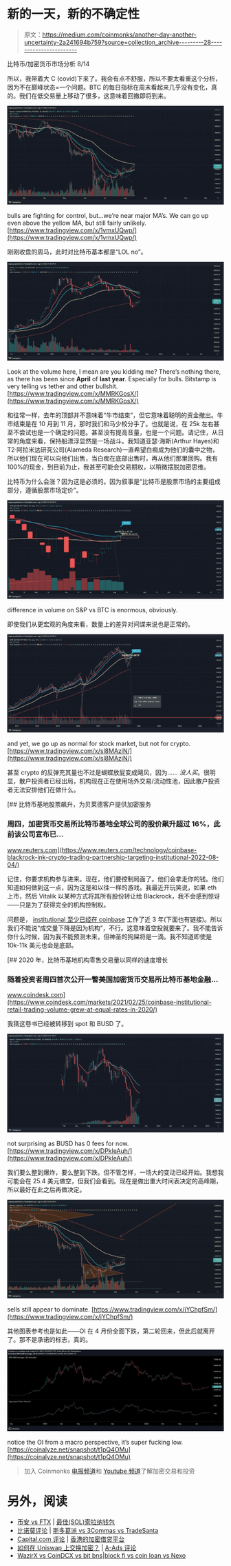 # 新的一天，新的不确定性

> 原文：<https://medium.com/coinmonks/another-day-another-uncertainty-2a241694b759?source=collection_archive---------28----------------------->

比特币/加密货币市场分析 8/14

所以，我带着大 C (covid)下来了。我会有点不舒服，所以不要太看重这个分析，因为不在巅峰状态=一个问题。BTC 的每日指标在周末看起来几乎没有变化，真的。我们在低交易量上移动了很多，这意味着回撤即将到来。

![](img/148e76b84e73c642b64fa8a2117bd6f5.png)

bulls are fighting for control, but…we’re near major MA’s. We can go up even above the yellow MA, but still fairly unlikely. [https://www.tradingview.com/x/1vmxUQwp/](https://www.tradingview.com/x/1vmxUQwp/)

刚刚收盘的周马，此时对比特币基本都是“LOL no”。

![](img/2b085a31f88d34a937f8d79e9daa1465.png)

Look at the volume here, I mean are you kidding me? There’s nothing there, as there has been since **April** of **last year**. Especially for bulls. Bitstamp is very telling vs tether and other bullshit. [https://www.tradingview.com/x/MMRKGosX/](https://www.tradingview.com/x/MMRKGosX/)

和往常一样，去年的顶部并不意味着“牛市结束”，但它意味着聪明的资金撤出。牛市结束是在 10 月到 11 月，那时我们和马少校分手了。也就是说，在 25k 左右甚至不尝试也是一个确定的问题。甚至没有提高音量，也是一个问题。请记住，从日常的角度来看，保持船漂浮显然是一场战斗。我知道亚瑟·海斯(Arthur Hayes)和 T2·阿拉米达研究公司(Alameda Research)一直希望白痴成为他们的囊中之物，所以他们现在可以向他们出售，当白痴在底部出售时，再从他们那里回购。我有 100%的现金，到目前为止，我甚至可能会交易期权，以稍微摆脱加密思维。

比特币为什么会涨？因为这是必须的。因为叙事是“比特币是股票市场的主要组成部分，遵循股票市场定价”。

![](img/8916861c9ef3bce43c764abc8c927425.png)

difference in volume on S&P vs BTC is enormous, obviously.

即使我们从更宏观的角度来看，数量上的差异对间谍来说也是正常的。

![](img/49642be6304a6831d623e297c8faff85.png)

and yet, we go up as normal for stock market, but not for crypto. [https://www.tradingview.com/x/sl8MAziN/](https://www.tradingview.com/x/sl8MAziN/)

甚至 crypto 的反弹充其量也不过是蝴蝶放屁变成飓风，因为…… *没人买*。很明显，散户投资者已经出局，机构现在正在使用场外交易/流动性池，因此散户投资者无法安排他们在做什么。

[](https://www.reuters.com/technology/coinbase-blackrock-ink-crypto-trading-partnership-targeting-institutional-2022-08-04/) [## 比特币基地股票飙升，为贝莱德客户提供加密服务

### 周四，加密货币交易所比特币基地全球公司的股价飙升超过 16%，此前该公司宣布已…

www.reuters.com](https://www.reuters.com/technology/coinbase-blackrock-ink-crypto-trading-partnership-targeting-institutional-2022-08-04/) 

记住，你要求机构参与进来。现在，他们要控制局面了。他们会拿走你的钱。他们知道如何做到这一点，因为这是和以往一样的游戏。我最近开玩笑说，如果 eth 上市，然后 Vitalik 以某种方式将其所有股份转让给 Blackrock，我不会感到惊讶——只是为了获得完全的机构控制权。

问题是， [institutional 至少已经在 coinbase](https://www.coindesk.com/markets/2021/02/25/coinbase-institutional-retail-trading-volume-grew-at-equal-rates-in-2020/) 工作了近 3 年(下面也有链接)。所以我们不能说“成交量下降是因为机构”，不行。这意味着空投就要来了。我不能告诉你什么时候，因为我不能预测未来，但神圣的狗屎将是一滴。我不知道即使是 10k-11k 美元也会是底部。

[](https://www.coindesk.com/markets/2021/02/25/coinbase-institutional-retail-trading-volume-grew-at-equal-rates-in-2020/) [## 2020 年，比特币基地机构零售交易量以同样的速度增长

### 随着投资者周四首次公开一瞥美国加密货币交易所比特币基地金融…

www.coindesk.com](https://www.coindesk.com/markets/2021/02/25/coinbase-institutional-retail-trading-volume-grew-at-equal-rates-in-2020/) 

我猜这卷书已经被转移到 spot 和 BUSD 了。

![](img/e7b19299192087baa941a44c5e3fb98d.png)

not surprising as BUSD has 0 fees for now. [https://www.tradingview.com/x/DPkleAuh/](https://www.tradingview.com/x/DPkleAuh/)

我们要么整到爆炸，要么整到下跌。但不管怎样，一场大的变动已经开始。我想我可能会在 25.4 美元做空，但我们会看到。现在是做出重大时间表决定的高峰期，所以最好在此之后再做决定。

![](img/ad1aae2333333df10569c73185333ae3.png)

sells still appear to dominate. [https://www.tradingview.com/x/jYChpfSm/](https://www.tradingview.com/x/jYChpfSm/)

其他图表参考也是如此——OI 在 4 月份全面下跌，第二轮回来，但此后就离开了。那不是承诺的标志，真的。

![](img/2ac91984c9c19706c58e7ac2bb9e0f46.png)

notice the OI from a macro perspective, it’s super fucking low. [https://coinalyze.net/snapshot/t1pQ4OMu](https://coinalyze.net/snapshot/t1pQ4OMu)

> 加入 Coinmonks [电报频道](https://t.me/coincodecap)和 [Youtube 频道](https://www.youtube.com/c/coinmonks/videos)了解加密交易和投资

# 另外，阅读

*   [币安 vs FTX](https://coincodecap.com/binance-vs-ftx) | [最佳(SOL)索拉纳钱包](https://coincodecap.com/solana-wallets)
*   [比诺莫评论](https://coincodecap.com/binomo-review) | [斯多葛派 vs 3Commas vs TradeSanta](https://coincodecap.com/stoic-vs-3commas-vs-tradesanta)
*   [Capital.com 评论](https://coincodecap.com/capital-com-review) | [香港的加密借贷平台](https://coincodecap.com/crypto-lending-hong-kong)
*   [如何在 Uniswap 上交换加密？](https://coincodecap.com/swap-crypto-on-uniswap) | [A-Ads 评论](https://coincodecap.com/a-ads-review)
*   [WazirX vs CoinDCX vs bit bns](/coinmonks/wazirx-vs-coindcx-vs-bitbns-149f4f19a2f1)|[block fi vs coin loan vs Nexo](/coinmonks/blockfi-vs-coinloan-vs-nexo-cb624635230d)